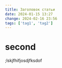 ```yaml
---
title: Заголовок статьи
date: 2024-01-15 13:27
change: 2024-02-16 23:56
tags: ['tag1', 'tag2']
---
```

# second
;lskjfhifjosdjfksdof
